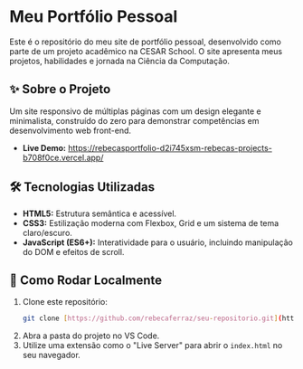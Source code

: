 # Meu Portfólio Pessoal

Este é o repositório do meu site de portfólio pessoal, desenvolvido como parte de um projeto acadêmico na CESAR School. O site apresenta meus projetos, habilidades e jornada na Ciência da Computação.

## ✨ Sobre o Projeto

Um site responsivo de múltiplas páginas com um design elegante e minimalista, construído do zero para demonstrar competências em desenvolvimento web front-end.

- **Live Demo:** https://rebecasportfolio-d2i745xsm-rebecas-projects-b708f0ce.vercel.app/

## 🛠️ Tecnologias Utilizadas

- **HTML5:** Estrutura semântica e acessível.
- **CSS3:** Estilização moderna com Flexbox, Grid e um sistema de tema claro/escuro.
- **JavaScript (ES6+):** Interatividade para o usuário, incluindo manipulação do DOM e efeitos de scroll.

## 🚀 Como Rodar Localmente

1. Clone este repositório:
   ```bash
   git clone [https://github.com/rebecaferraz/seu-repositorio.git](https://github.com/rebecaferraz/seu-repositorio.git)
   ```
2. Abra a pasta do projeto no VS Code.
3. Utilize uma extensão como o "Live Server" para abrir o `index.html` no seu navegador.
